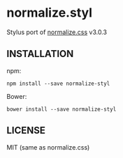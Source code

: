 # normalize.styl

Stylus port of [normalize.css](https://github.com/necolas/normalize.css) v3.0.3

## INSTALLATION

npm:
```
npm install --save normalize-styl
```

Bower:
```
bower install --save normalize-styl
```

## LICENSE
MIT (same as normalize.css)
